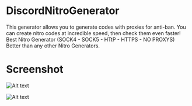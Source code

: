 # DiscordNitroGenerator
This generator allows you to generate codes with proxies for anti-ban.
You can create nitro codes at incredible speed, then check them even faster! 
Best Nitro Generator (SOCK4 - SOCK5 - HTtP - HTTPS - NO PROXYS) Better than any other Nitro Generators.

# Screenshot

![Alt text](https://cdn.discordapp.com/attachments/693930557129883741/719297516843302992/unknown.png "Image2")

![Alt text](https://cdn.discordapp.com/attachments/702220902389252128/719296621464125460/unknown.png "Image1")

